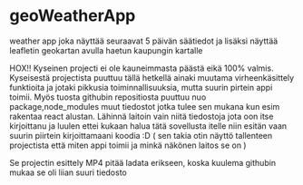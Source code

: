 # geoWeatherApp
weather app joka näyttää seuraavat 5 päivän säätiedot ja lisäksi näyttää leafletin geokartan avulla haetun kaupungin kartalle

HOX!! Kyseinen projecti ei ole kauneimmasta päästä eikä 100% valmis. Kyseisestä projectista puuttuu tällä hetkellä ainaki muutama virheenkäsittely funktioita ja jotaki pikkusia toiminnallisuuksia, mutta suurin pirtein appi toimii.
Myös tuosta githubin repositiosta puuttuu nuo package,node_modules muut tiedostot jotka tulee sen mukana kun esim rakentaa react alustan. Lähinnä laitoin vain niitä tiedostoja jota oon itse kirjoittanu ja luulen ettei kukaan halua tätä sovellusta itelle niin esitän vaan suurin piirtein kirjoittamaani koodia :D ( sen takia otin näyttö tallenteen projectista että miten appi toimii ja minkä näkönen laitos se on )

Se projectin esittely MP4 pitää ladata erikseen, koska kuulema githubin mukaa se oli liian suuri tiedosto
